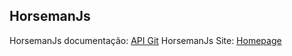 ## HorsemanJs

HorsemanJs documentação: [API Git](https://github.com/johntitus/node-horseman/blob/master/test/index.js)
HorsemanJs Site: [Homepage](http://www.horsemanjs.org/)
